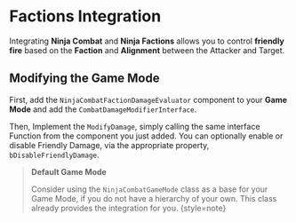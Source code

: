 # Factions Integration
<primary-label ref="integrations"/>

Integrating **Ninja Combat** and **Ninja Factions** allows you to control **friendly fire** based on the **Faction** and
**Alignment** between the Attacker and Target.

## Modifying the Game Mode

First, add the `NinjaCombatFactionDamageEvaluator` component to your **Game Mode** and add the `CombatDamageModifierInterface`.

Then, Implement the `ModifyDamage`, simply calling the same interface Function from the component you just added. You
can optionally enable or disable Friendly Damage, via the appropriate property, `bDisableFriendlyDamage`.

> **Default Game Mode**
>
> Consider using the `NinjaCombatGameMode` class as a base for your Game Mode, if you do not have a hierarchy of your
> own. This class already provides the integration for you.
{style=note}
